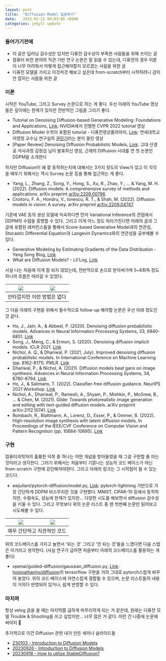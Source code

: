 ```yaml
---
layout: post
title:  "Diffusion Model 입문하기"
date:   2023-02-21 09:03:00 +0900
categories: jekyll update
---
```

### 들어가기전에
- 이 글은 딥러닝 감수성은 있지만 디퓨전 감수성이 부족한 사람들을 위해 쓰이는 글
- 컴퓨터 비전 분야의 직관 기반 연구 논문은 잘 읽을 수 있는데, 디퓨전의 경우 이론이 너무 어려워서 어떻게 접근해야할지 모르겠는 사람을 위한 글
- 디퓨전 모델을 가지고 이것저것 해보고 싶은데 from-scratch부터 시작하려니 감이 안 잡히는 사람을 위한 글

### 이론
시작은 YouTube, 그리고 Survey 논문으로 하는 게 좋다. 우선 아래의 YouTube 영상들은 깊이에는 한계가 있지만 전반적인 그림을 그리기 좋다.

- Tutorial on Denoising Diffusion-based Generative Modeling: Foundations and Applications, [Link](https://youtu.be/cS6JQpEY9cs): NVIDIA에서 진행한 CVPR 2022 tutorial 영상
- Diffusion Model 수학이 포함된 tutorial - 디퓨전영상올려야지, [Link](https://youtu.be/uFoGaIVHfoE): 연세대학교 어영정 교수님 연구실의 [권민기](https://kwonminki.github.io/)라는 분이 올린 영상
- [Paper Review] Denoising Diffusion Probabilistic Models, [Link](https://youtu.be/_JQSMhqXw-4): 고대 산경공 석사과정 김정섭 님이 발표하신 영상, 근래의 Diffusion 시대를 연 첫 논문인 DDPM을 소개한다

하지만 Diffusion이 왜 잘 동작하는지에 대해서는 3가지 정도의 View가 있고 이 각각을 배우기 위해서는 역시 Survey 논문 등을 통해 접근하는 게 좋다.

- Yang, L., Zhang, Z., Song, Y., Hong, S., Xu, R., Zhao, Y., ... & Yang, M. H. (2022). Diffusion models: A comprehensive survey of methods and applications. arXiv preprint [arXiv:2209.00796](https://arxiv.org/abs/2209.00796). 
- Croitoru, F. A., Hondru, V., Ionescu, R. T., & Shah, M. (2022). Diffusion models in vision: A survey. arXiv preprint [arXiv:2209.04747](https://arxiv.org/abs/2209.04747).

기존에 VAE 등의 생성 모델에 익숙하다면 먼저 Variational Inference의 관점에서 DDPM의 수렴을 증명할 수 있다. 그리고 이게 어느 정도 따라가진다면 아래의 글과 그 글에 포함된 레퍼런스들을 통해서 Score-based Generative Model과의 연관성, Stocastic Differential Equation과 Langevin Dynamics와의 연관성을 공부해볼 수 있다.

- Generative Modeling by Estimating Gradients of the Data Distribution - Yang Song Blog, [Link](https://yang-song.net/blog/2021/score/)
- What are Diffusion Models? - Lil'Log, [Link](https://lilianweng.github.io/posts/2021-07-11-diffusion-models/)

사실 나는 처음에 이게 잘 되지 않았는데, 전반적으로 손으로 받아써가며 5~6회독 정도 하니까 흐름은 따라갈 수 있었다.

<table>
  <thead>
    <tr>
      <th><img src="https://velog.velcdn.com/images/bismute/post/bb0e4d35-5a90-4d57-9e19-b57042eda1bc/image.png"/></th>
      <th><img src="https://velog.velcdn.com/images/bismute/post/9dee4165-0091-4ec8-96cc-962ec95bc1a8/image.png"/></th>
    </tr>
  </thead>
  <tbody>
    <tr>
      <td colspan="2"><center>안타깝지만 이런 방법은 없다</center></td>
    </tr>
  </tbody>
</table>

그 다음 아래의 구현을 위해서 필수적으로 follow-up 해야할 논문은 우선 아래 정도인 것 같다.

- Ho, J., Jain, A., & Abbeel, P. (2020). Denoising diffusion probabilistic models. Advances in Neural Information Processing Systems, 33, 6840-6851. [Link](https://arxiv.org/abs/2006.11239)
- Song, J., Meng, C., & Ermon, S. (2020). Denoising diffusion implicit models. ICLR 2021. [Link](https://arxiv.org/abs/2010.02502)
- Nichol, A. Q., & Dhariwal, P. (2021, July). Improved denoising diffusion probabilistic models. In International Conference on Machine Learning (pp. 8162-8171). PMLR. [Link](https://arxiv.org/abs/2102.09672)
- Dhariwal, P., & Nichol, A. (2021). Diffusion models beat gans on image synthesis. Advances in Neural Information Processing Systems, 34, 8780-8794. [Link](https://arxiv.org/abs/2105.05233)
- Ho, J., & Salimans, T. (2022). Classifier-free diffusion guidance. NeurIPS 2021 Workshop. [Link](https://arxiv.org/abs/2207.12598)
- Nichol, A., Dhariwal, P., Ramesh, A., Shyam, P., Mishkin, P., McGrew, B., ... & Chen, M. (2021). Glide: Towards photorealistic image generation and editing with text-guided diffusion models. arXiv preprint arXiv:2112.10741. [Link](https://arxiv.org/abs/2112.10741)
- Rombach, R., Blattmann, A., Lorenz, D., Esser, P., & Ommer, B. (2022). High-resolution image synthesis with latent diffusion models. In Proceedings of the IEEE/CVF Conference on Computer Vision and Pattern Recognition (pp. 10684-10695). [Link](https://arxiv.org/abs/2112.10752)

### 구현
컴퓨터과학자의 훌륭한 덕목 중 하나는 어떤 개념을 받아들였을 때 그걸 구현할 줄 아는 것이라고 생각한다. 그러기 위해서는 처음부터 기깔나는 성능의 코드 베이스가 아닌 from-scratch 구현에 강인해져야한다. 그리고 아래의 링크는 그 시작점이 될 수 있는 코드다.

- awjuliani/pytorch-diffusion/model.py, [Link](https://github.com/awjuliani/pytorch-diffusion/blob/master/model.py): pytorch-lightning 기반으로 가장 간단하게 DDPM 비스무리한 것을 구현했다. MNIST, CIFAR-10 등에서 동작하지만, 수렴속도, 성능에 한계가 있지만... 다양한 시도를 해보면서 diffusion 감수성을 키울 수 있다. 그리고 무엇보다 위의 논문 리스트 중 맨 첫번째 논문만 읽어보고 시도해볼 수 있다.

<table>
  <thead>
    <tr>
      <th><img src="https://velog.velcdn.com/images/bismute/post/1826dac8-dd2f-4bcc-b448-83ed838f42bb/image.png"/></th>
      <th><img src="https://velog.velcdn.com/images/bismute/post/0b381a98-cf1e-4059-a2e7-e3af4e1968f2/image.png"/></th>
    </tr>
  </thead>
  <tbody>
    <tr>
      <td colspan="2"><center>매우 간단하고 직관적인 코드</center></td>
    </tr>
  </tbody>
</table>

위의 코드베이스를 가지고 놀면서 '되는 것' 그리고 '안 되는 것'들을 느꼈다면 다음 스텝은 이거라고 생각한다. (사실 연구가 급하면 처음부터 아래의 코드베이스를 활용하는 게 좋다)

- openai/guided-diffusion/gaussian_diffusion.py, [Link](https://github.com/openai/guided-diffusion/blob/main/guided_diffusion/gaussian_diffusion.py): [hojonathanho/diffusion](https://github.com/hojonathanho/diffusion/blob/1e0dceb3b3495bbe19116a5e1b3596cd0706c543/diffusion_tf/diffusion_utils_2.py)의 tensorflow 구현을 거의 그대로 pytorch스럽게 바꾸어 놓았다. 위의 코드 베이스에 자연스럽게 결합될 수 있으며, 논문 리스트들의 내용이 거의다 반영되어 있거나, 쉽게 반영할 수 있다.

### 마치며
항상 velog 글을 쓸 때는 마지막쯤 급하게 마무리하게 되는 거 같은데, 원래는 디퓨전 모델 Trouble & Shooting을 쓰고 싶었지만... 너무 많은 거 같다. 이런 건 나중에 논문에 써야지 🤣

추가적으로 이건 Diffusion 관련 내가 만든 세미나 슬라이드들

- [230103 - Introduction to Diffusion Models](https://docs.google.com/presentation/d/1L6CmH_TrDz-ra5DsWKgo6w3ixP0G7kbO8FmsUBKbg-0/edit?usp=sharing)
- [20230926 - Introduction to Diffusion Models](https://docs.google.com/presentation/d/1P-7vkBox87qGkaKua5QGAWkn23ktez_-yZcsu9tO9bs/edit?usp=sharing)
- [20230918 - How to utilize StableDiffusion?](https://docs.google.com/presentation/d/1JlQMS-H9ZQTtZl_8QvOHeEmddwvxI3yZZsvHdxYsEug/edit?usp=sharing)